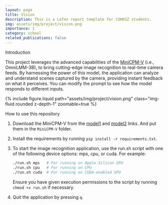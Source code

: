 ```yaml
---
layout: page
title: Vision
description: This is a LaTex report template for CUHKSZ students.
img: assets/img/project/vision.png
importance: 1
category: school
related_publications: false
---
```


Introduction

This project leverages the advanced capabilities of the [MiniCPM-V](https://github.com/TobyYang7/Vision/blob/main/MiniCPM-V/README.md) (i.e., OmniLMM-3B), to bring cutting-edge image recognition to real-time camera feeds. By harnessing the power of this model, the application can analyze and understand scenes captured by the camera, providing instant feedback on what it perceives. You can modify the prompt to see how the model responds to different inputs.

<div class="col-sm mt-3 mt-md-0">
    {% include figure.liquid path="assets/img/project/vision.png" class="img-fluid rounded z-depth-1" zoomable=true %}
</div>

How to use this repository

1. Download the MiniCPM-V from the [model1](https://huggingface.co/openbmb/MiniCPM-V/resolve/main/model-00001-of-00002.safetensors?download=true) and [model2](https://huggingface.co/openbmb/MiniCPM-V/resolve/main/model-00002-of-00002.safetensors?download=true) links. And put them in the `MiniCPM-V` folder.

2. Install the requirements by running `pip install -r requirements.txt`.

3. To start the image recognition application, use the run.sh script with one of the following device options: mps, cpu, or cuda. For example:

    ```bash
    ./run.sh mps   # For running on Apple Silicon GPU
    ./run.sh cpu   # For running on CPU
    ./run.sh cuda  # For running on CUDA-enabled GPU
    ```

    Ensure you have given execution permissions to the script by running `chmod +x run.sh` if necessary.

4. Quit the application by pressing `q`.
